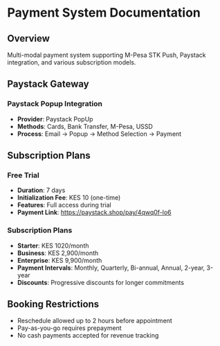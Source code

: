 
# Payment System Documentation

## Overview
Multi-modal payment system supporting M-Pesa STK Push, Paystack integration, and various subscription models.

## Paystack Gateway

### Paystack Popup Integration
- **Provider**: Paystack PopUp
- **Methods**: Cards, Bank Transfer, M-Pesa, USSD
- **Process**: Email → Popup → Method Selection → Payment


## Subscription Plans

### Free Trial
- **Duration**: 7 days
- **Initialization Fee**: KES 10 (one-time)
- **Features**: Full access during trial
- **Payment Link**: https://paystack.shop/pay/4qwq0f-lo6


### Subscription Plans
- **Starter**: KES 1020/month
- **Business**: KES 2,900/month  
- **Enterprise**: KES 9,900/month
- **Payment Intervals**: Monthly, Quarterly, Bi-annual, Annual, 2-year, 3-year
- **Discounts**: Progressive discounts for longer commitments



## Booking Restrictions
- Reschedule allowed up to 2 hours before appointment
- Pay-as-you-go requires prepayment
- No cash payments accepted for revenue tracking
